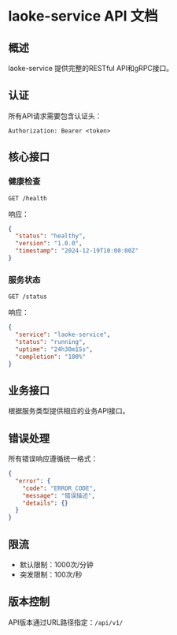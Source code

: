 # laoke-service API 文档

## 概述

laoke-service 提供完整的RESTful API和gRPC接口。

## 认证

所有API请求需要包含认证头：

```
Authorization: Bearer <token>
```

## 核心接口

### 健康检查

```http
GET /health
```

响应：
```json
{
  "status": "healthy",
  "version": "1.0.0",
  "timestamp": "2024-12-19T10:00:00Z"
}
```

### 服务状态

```http
GET /status
```

响应：
```json
{
  "service": "laoke-service",
  "status": "running",
  "uptime": "24h30m15s",
  "completion": "100%"
}
```

## 业务接口

根据服务类型提供相应的业务API接口。

## 错误处理

所有错误响应遵循统一格式：

```json
{
  "error": {
    "code": "ERROR_CODE",
    "message": "错误描述",
    "details": {}
  }
}
```

## 限流

- 默认限制：1000次/分钟
- 突发限制：100次/秒

## 版本控制

API版本通过URL路径指定：`/api/v1/`

